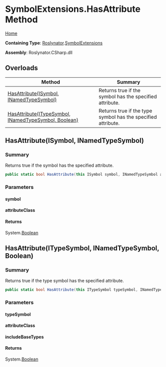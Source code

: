 # SymbolExtensions\.HasAttribute Method

[Home](../../../README.md)

**Containing Type**: [Roslynator](../../README.md)\.[SymbolExtensions](../README.md)

**Assembly**: Roslynator\.CSharp\.dll

## Overloads

| Method | Summary |
| ------ | ------- |
| [HasAttribute(ISymbol, INamedTypeSymbol)](#Roslynator_SymbolExtensions_HasAttribute_Microsoft_CodeAnalysis_ISymbol_Microsoft_CodeAnalysis_INamedTypeSymbol_) | Returns true if the symbol has the specified attribute\. |
| [HasAttribute(ITypeSymbol, INamedTypeSymbol, Boolean)](#Roslynator_SymbolExtensions_HasAttribute_Microsoft_CodeAnalysis_ITypeSymbol_Microsoft_CodeAnalysis_INamedTypeSymbol_System_Boolean_) | Returns true if the type symbol has the specified attribute\. |

## HasAttribute\(ISymbol, INamedTypeSymbol\)<a name="Roslynator_SymbolExtensions_HasAttribute_Microsoft_CodeAnalysis_ISymbol_Microsoft_CodeAnalysis_INamedTypeSymbol_"></a>

### Summary

Returns true if the symbol has the specified attribute\.

```csharp
public static bool HasAttribute(this ISymbol symbol, INamedTypeSymbol attributeClass)
```

### Parameters

#### symbol





#### attributeClass





#### Returns

System\.[Boolean](https://docs.microsoft.com/en-us/dotnet/api/system.boolean)

## HasAttribute\(ITypeSymbol, INamedTypeSymbol, Boolean\)<a name="Roslynator_SymbolExtensions_HasAttribute_Microsoft_CodeAnalysis_ITypeSymbol_Microsoft_CodeAnalysis_INamedTypeSymbol_System_Boolean_"></a>

### Summary

Returns true if the type symbol has the specified attribute\.

```csharp
public static bool HasAttribute(this ITypeSymbol typeSymbol, INamedTypeSymbol attributeClass, bool includeBaseTypes)
```

### Parameters

#### typeSymbol





#### attributeClass





#### includeBaseTypes





#### Returns

System\.[Boolean](https://docs.microsoft.com/en-us/dotnet/api/system.boolean)

